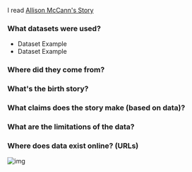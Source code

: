 I read [Allison McCann's Story](http://fivethirtyeight.com)

### What datasets were used?

- Dataset Example
- Dataset Example

### Where did they come from?


### What's the birth story? 

### What claims does the story make (based on data)?

### What are the limitations of the data?


### Where does data exist online? (URLs)

![img](http://www.espn.com)
